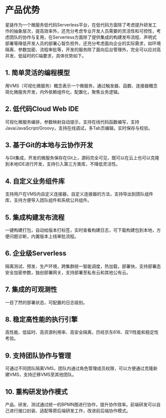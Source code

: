 # 产品优势

星链作为一个微服务低代码Serverless平台，在低代码方面除了考虑提升研发工作的抽象层次，提高效率外，还充分考虑专业开发人员需要的灵活性和可控性，考虑团队的协作与复用，在Serverless方面除了提供集成的构建发布流程、声明式部署等降低开发人员的部署心智负担外，还充分考虑面向企业的实际需求，如环境隔离、参数加密、流程审批等，开发的服务除了面向后台管理外，完全可以应对高并发、低延时的C端要求，具体优势如下。

## 1. 简单灵活的编程模型
用VMS（可视化微服务）概念表示一个微服务，通过触发器、函数、连接器概念简化微服务开发，内外依赖组件化、配置化，聚焦业务逻辑。

## 2. 低代码Cloud Web IDE
可视化微服务编排，参数映射自动提示，支持在线代码函数编写，支持Java/JavaScript/Groovy，支持在线调试，多Tab页编辑，实时保存与校验。

## 3. 基于Git的本地与云协作开发
与Git集成，开发的微服务保存在Git上，源码完全可见，既可以在云上也可以克隆到本地IDE进行开发，支持引入第三方类库，不降低灵活性。

## 4. 自定义业务组件库
支持用户在VMS内自定义连接器，自定义连接器的方法，支持导出到团队组件库，支持方便导入团队组件和系统公共组件。

## 5. 集成构建发布流程
一键构建打包，自动给版本打标签，实时查看构建日志，可下载构建包到本地，方便问题诊断，内置版本上线审批流程。

## 6. 企业级Serverless
隔离测试、预发、生产环境，跨集群统一智能调度，热加载，部署快，支持部署态安全加密参数，独创部署网关，支持部署至私有云和其他公有云。

## 7. 集成的可观测性
一目了然的部署状态，可配置的日志级别。

## 8. 稳定高性能的执行引擎
高性能、低延时、高资源利用率、高安全隔离，历经京东618、双11性能和稳定性考验。

## 9. 支持团队协作与管理
可通过不同团队隔离VMS，团队内通过角色管理成员权限，可以方便通过克隆新建VMS，支持迁移VMS至其他团队。

## 10. 重构研发协作模式
产品、研发、测试通过统一的BPMN图进行协作，提升协作效率。前端研发可以自己进行接口封装、适配等原后端研发工作，改进前后端协作模式。